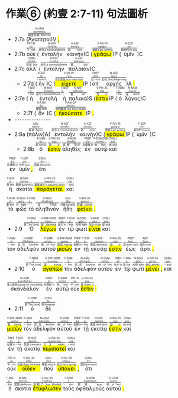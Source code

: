 # 作業⑥ (約壹 2:7-11) 句法圖析

- 2:7a (<RUBY><ruby><ruby>Ἀγαπητοί<rt>親愛的啊 Beloved</rt></ruby><rt><a href='https://bible.fhl.net/new/s.php?N=0&k=00027&m='>ἀγαπητός</a></rt></ruby><rt>A-VPM</rt></RUBY>)V <mark class='punctuation'>,</mark> 
- 2:7b <RUBY><ruby><ruby>οὐκ<rt>不 not</rt></ruby><rt><a href='https://bible.fhl.net/new/s.php?N=0&k=03756&m='>οὐ</a></rt></ruby><rt>PRT-N</rt></RUBY> (<RUBY><ruby><ruby>ἐντολὴν<rt>命令 a commandment</rt></ruby><rt><a href='https://bible.fhl.net/new/s.php?N=0&k=01785&m='>ἐντολή</a></rt></ruby><rt>N-ASF</rt></RUBY> <RUBY><ruby><ruby>καινὴν<rt>新 new</rt></ruby><rt><a href='https://bible.fhl.net/new/s.php?N=0&k=02537&m='>καινός</a></rt></ruby><rt>A-ASF</rt></RUBY>)C (<RUBY><ruby><ruby><mark class='verb'>γράφω</mark><rt>我寫 I am writing</rt></ruby><rt><a href='https://bible.fhl.net/new/s.php?N=0&k=01125&m='>γράφω</a></rt></ruby><rt>V-PAI-1S</rt></RUBY>)P (<RUBY><ruby><ruby>ὑμῖν<rt>給你們 to you</rt></ruby><rt><a href='https://bible.fhl.net/new/s.php?N=0&k=04771&m='>σύ</a></rt></ruby><rt>P-2DP</rt></RUBY>)C
- 2:7c <RUBY><ruby><ruby>ἀλλ᾽<rt>而是 but</rt></ruby><rt><a href='https://bible.fhl.net/new/s.php?N=0&k=00235&m='>ἀλλά</a></rt></ruby><rt>CONJ</rt></RUBY> (<RUBY><ruby><ruby>ἐντολὴν<rt>命令 a commandment</rt></ruby><rt><a href='https://bible.fhl.net/new/s.php?N=0&k=01785&m='>ἐντολή</a></rt></ruby><rt>N-ASF</rt></RUBY> <RUBY><ruby><ruby>παλαιὰν<rt>舊 old</rt></ruby><rt><a href='https://bible.fhl.net/new/s.php?N=0&k=03820&m='>παλαιός</a></rt></ruby><rt>A-ASF</rt></RUBY>)C 
	- 2:7d (<RUBY><ruby><ruby>ἣν<rt>- which</rt></ruby><rt><a href='https://bible.fhl.net/new/s.php?N=0&k=03739&m='>ὅς</a></rt></ruby><rt>R-ASF</rt></RUBY>)C (<RUBY><ruby><ruby><mark class='verb'>εἴχετε</mark><rt>你們接受 you have had</rt></ruby><rt><a href='https://bible.fhl.net/new/s.php?N=0&k=02192&m='>ἔχω</a></rt></ruby><rt>V-IAI-2P</rt></RUBY>)P (<RUBY><ruby><ruby>ἀπ᾽<rt>從 from</rt></ruby><rt><a href='https://bible.fhl.net/new/s.php?N=0&k=00575&m='>ἀπό</a></rt></ruby><rt>PREP</rt></RUBY> <RUBY><ruby><ruby>ἀρχῆς<rt>起初 [the] beginning</rt></ruby><rt><a href='https://bible.fhl.net/new/s.php?N=0&k=00746&m='>ἀρχή</a></rt></ruby><rt>N-GSF</rt></RUBY>)A <mark class='punctuation'>·</mark> 
- 2:7e (<RUBY><ruby><ruby>ἡ<rt>- The</rt></ruby><rt><a href='https://bible.fhl.net/new/s.php?N=0&k=03588&m='>ὀ</a></rt></ruby><rt>T-NSF</rt></RUBY> <RUBY><ruby><ruby>ἐντολὴ<rt>命令 commandment</rt></ruby><rt><a href='https://bible.fhl.net/new/s.php?N=0&k=01785&m='>ἐντολή</a></rt></ruby><rt>N-NSF</rt></RUBY> <RUBY><ruby><ruby>ἡ<rt>- -</rt></ruby><rt><a href='https://bible.fhl.net/new/s.php?N=0&k=03588&m='>ὀ</a></rt></ruby><rt>T-NSF</rt></RUBY> <RUBY><ruby><ruby>παλαιά<rt>舊 old</rt></ruby><rt><a href='https://bible.fhl.net/new/s.php?N=0&k=03820&m='>παλαιός</a></rt></ruby><rt>A-NSF</rt></RUBY>)S (<RUBY><ruby><ruby><mark class='verb'>ἐστιν</mark><rt>是 is</rt></ruby><rt><a href='https://bible.fhl.net/new/s.php?N=0&k=01510&m='>εἰμί</a></rt></ruby><rt>V-PAI-3S</rt></RUBY>)P (<RUBY><ruby><ruby>ὁ<rt>- the</rt></ruby><rt><a href='https://bible.fhl.net/new/s.php?N=0&k=03588&m='>ὀ</a></rt></ruby><rt>T-NSM</rt></RUBY> <RUBY><ruby><ruby>λόγος<rt>道 word</rt></ruby><rt><a href='https://bible.fhl.net/new/s.php?N=0&k=03056&m='>λόγος</a></rt></ruby><rt>N-NSM</rt></RUBY>)C 
	- 2:7f (<RUBY><ruby><ruby>ὃν<rt>那個 that</rt></ruby><rt><a href='https://bible.fhl.net/new/s.php?N=0&k=03739&m='>ὅς</a></rt></ruby><rt>R-ASM</rt></RUBY>)C (<RUBY><ruby><ruby><mark class='verb'>ἠκούσατε</mark><rt>你們聽過 you have heard</rt></ruby><rt><a href='https://bible.fhl.net/new/s.php?N=0&k=00191&m='>ἀκούω</a></rt></ruby><rt>V-AAI-2P</rt></RUBY>)P <mark class='punctuation'>.</mark>
- ⋯⋯⋯⋯⋯⋯⋯
- 2:8a (<RUBY><ruby><ruby>πάλιν<rt>再者 Again</rt></ruby><rt><a href='https://bible.fhl.net/new/s.php?N=0&k=03825&m='>πάλιν</a></rt></ruby><rt>ADV</rt></RUBY>)A( <RUBY><ruby><ruby>ἐντολὴν<rt>命令 a commandment</rt></ruby><rt><a href='https://bible.fhl.net/new/s.php?N=0&k=01785&m='>ἐντολή</a></rt></ruby><rt>N-ASF</rt></RUBY> <RUBY><ruby><ruby>καινὴν<rt>新 new</rt></ruby><rt><a href='https://bible.fhl.net/new/s.php?N=0&k=02537&m='>καινός</a></rt></ruby><rt>A-ASF</rt></RUBY>)C (<RUBY><ruby><ruby><mark class='verb'>γράφω</mark><rt>我寫 I am writing</rt></ruby><rt><a href='https://bible.fhl.net/new/s.php?N=0&k=01125&m='>γράφω</a></rt></ruby><rt>V-PAI-1S</rt></RUBY>)P (<RUBY><ruby><ruby>ὑμῖν<rt>給你們 to you</rt></ruby><rt><a href='https://bible.fhl.net/new/s.php?N=0&k=04771&m='>σύ</a></rt></ruby><rt>P-2DP</rt></RUBY>)C 
	- 2:8b <RUBY><ruby><ruby>ὅ<rt>那 which</rt></ruby><rt><a href='https://bible.fhl.net/new/s.php?N=0&k=03739&m='>ὅς</a></rt></ruby><rt>R-NSN</rt></RUBY> <RUBY><ruby><ruby><mark class='verb'>ἐστιν</mark><rt>是 is</rt></ruby><rt><a href='https://bible.fhl.net/new/s.php?N=0&k=01510&m='>εἰμί</a></rt></ruby><rt>V-PAI-3S</rt></RUBY> <RUBY><ruby><ruby>ἀληθὲς<rt>真實 TRUE</rt></ruby><rt><a href='https://bible.fhl.net/new/s.php?N=0&k=00227&m='>ἀληθής</a></rt></ruby><rt>A-NSN</rt></RUBY> <RUBY><ruby><ruby>ἐν<rt>在裡面 in</rt></ruby><rt><a href='https://bible.fhl.net/new/s.php?N=0&k=01722&m='>ἐν</a></rt></ruby><rt>PREP</rt></RUBY> <RUBY><ruby><ruby>αὐτῷ<rt>他 Him</rt></ruby><rt><a href='https://bible.fhl.net/new/s.php?N=0&k=00846&m='>αὐτός</a></rt></ruby><rt>P-DSM⁞DSN</rt></RUBY> <RUBY><ruby><ruby>καὶ<rt>也 and</rt></ruby><rt><a href='https://bible.fhl.net/new/s.php?N=0&k=02532&m='>καί</a></rt></ruby><rt>CONJ</rt></RUBY>

 <RUBY><ruby><ruby>ἐν<rt>在裡面 in</rt></ruby><rt><a href='https://bible.fhl.net/new/s.php?N=0&k=01722&m='>ἐν</a></rt></ruby><rt>PREP</rt></RUBY> <RUBY><ruby><ruby>ὑμῖν<rt>你們 you</rt></ruby><rt><a href='https://bible.fhl.net/new/s.php?N=0&k=04771&m='>σύ</a></rt></ruby><rt>P-2DP</rt></RUBY> <mark class='punctuation'>,</mark> <RUBY><ruby><ruby>ὅτι<rt>因為 because</rt></ruby><rt><a href='https://bible.fhl.net/new/s.php?N=0&k=03754&m='>ὅτι</a></rt></ruby><rt>CONJ</rt></RUBY>

 <RUBY><ruby><ruby>ἡ<rt>那 the</rt></ruby><rt><a href='https://bible.fhl.net/new/s.php?N=0&k=03588&m='>ὀ</a></rt></ruby><rt>T-NSF</rt></RUBY> <RUBY><ruby><ruby>σκοτία<rt>黑暗 darkness</rt></ruby><rt><a href='https://bible.fhl.net/new/s.php?N=0&k=04653&m='>σκοτία</a></rt></ruby><rt>N-NSF</rt></RUBY> <RUBY><ruby><ruby><mark class='verb'>παράγεται</mark><rt>漸漸消逝 is passing away</rt></ruby><rt><a href='https://bible.fhl.net/new/s.php?N=0&k=03855&m='>παράγω</a></rt></ruby><rt>V-PPI-3S</rt></RUBY> <RUBY><ruby><ruby>καὶ<rt>- and</rt></ruby><rt><a href='https://bible.fhl.net/new/s.php?N=0&k=02532&m='>καί</a></rt></ruby><rt>CONJ</rt></RUBY>

 <RUBY><ruby><ruby>τὸ<rt>那 the</rt></ruby><rt><a href='https://bible.fhl.net/new/s.php?N=0&k=03588&m='>ὀ</a></rt></ruby><rt>T-NSN</rt></RUBY> <RUBY><ruby><ruby>φῶς<rt>光 light</rt></ruby><rt><a href='https://bible.fhl.net/new/s.php?N=0&k=05457&m='>φῶς</a></rt></ruby><rt>N-NSN</rt></RUBY> <RUBY><ruby><ruby>τὸ<rt>- -</rt></ruby><rt><a href='https://bible.fhl.net/new/s.php?N=0&k=03588&m='>ὀ</a></rt></ruby><rt>T-NSN</rt></RUBY> <RUBY><ruby><ruby>ἀληθινὸν<rt>真 TRUE</rt></ruby><rt><a href='https://bible.fhl.net/new/s.php?N=0&k=00228&m='>ἀληθινός</a></rt></ruby><rt>A-NSN</rt></RUBY> <RUBY><ruby><ruby>ἤδη<rt>已經 already</rt></ruby><rt><a href='https://bible.fhl.net/new/s.php?N=0&k=02235&m='>ἤδη</a></rt></ruby><rt>ADV</rt></RUBY> <RUBY><ruby><ruby><mark class='verb'>φαίνει</mark><rt>照耀 shines</rt></ruby><rt><a href='https://bible.fhl.net/new/s.php?N=0&k=05316&m='>φαίνω</a></rt></ruby><rt>V-PAI-3S</rt></RUBY> <mark class='punctuation'>.</mark>

- 2:9 <RUBY><ruby><ruby>Ὁ<rt>那 The [one]</rt></ruby><rt><a href='https://bible.fhl.net/new/s.php?N=0&k=03588&m='>ὀ</a></rt></ruby><rt>T-NSM</rt></RUBY> <RUBY><ruby><ruby><mark class='ptc'>λέγων</mark><rt>說 claiming</rt></ruby><rt><a href='https://bible.fhl.net/new/s.php?N=0&k=03004&m='>λέγω</a></rt></ruby><rt>V-PAP-NSM</rt></RUBY> <RUBY><ruby><ruby>ἐν<rt>在中 in</rt></ruby><rt><a href='https://bible.fhl.net/new/s.php?N=0&k=01722&m='>ἐν</a></rt></ruby><rt>PREP</rt></RUBY> <RUBY><ruby><ruby>τῷ<rt>- the</rt></ruby><rt><a href='https://bible.fhl.net/new/s.php?N=0&k=03588&m='>ὀ</a></rt></ruby><rt>T-DSN</rt></RUBY> <RUBY><ruby><ruby>φωτὶ<rt>光明 light</rt></ruby><rt><a href='https://bible.fhl.net/new/s.php?N=0&k=05457&m='>φῶς</a></rt></ruby><rt>N-DSN</rt></RUBY> <RUBY><ruby><ruby><mark class='inf'>εἶναι</mark><rt>存在 to be</rt></ruby><rt><a href='https://bible.fhl.net/new/s.php?N=0&k=01510&m='>εἰμί</a></rt></ruby><rt>V-PAN</rt></RUBY> <RUBY><ruby><ruby>καὶ<rt>卻 and</rt></ruby><rt><a href='https://bible.fhl.net/new/s.php?N=0&k=02532&m='>καί</a></rt></ruby><rt>CONJ</rt></RUBY>

 <RUBY><ruby><ruby>τὸν<rt>- the</rt></ruby><rt><a href='https://bible.fhl.net/new/s.php?N=0&k=03588&m='>ὀ</a></rt></ruby><rt>T-ASM</rt></RUBY> <RUBY><ruby><ruby>ἀδελφὸν<rt>弟兄 brother</rt></ruby><rt><a href='https://bible.fhl.net/new/s.php?N=0&k=00080&m='>ἀδελφός</a></rt></ruby><rt>N-ASM</rt></RUBY> <RUBY><ruby><ruby>αὐτοῦ<rt>他 of him</rt></ruby><rt><a href='https://bible.fhl.net/new/s.php?N=0&k=00846&m='>αὐτός</a></rt></ruby><rt>P-GSM</rt></RUBY> <RUBY><ruby><ruby><mark class='ptc'>μισῶν</mark><rt>恨惡 hating</rt></ruby><rt><a href='https://bible.fhl.net/new/s.php?N=0&k=03404&m='>μισέω</a></rt></ruby><rt>V-PAP-NSM</rt></RUBY> <RUBY><ruby><ruby>ἐν<rt>在裡 in</rt></ruby><rt><a href='https://bible.fhl.net/new/s.php?N=0&k=01722&m='>ἐν</a></rt></ruby><rt>PREP</rt></RUBY> <RUBY><ruby><ruby>τῇ<rt>- the</rt></ruby><rt><a href='https://bible.fhl.net/new/s.php?N=0&k=03588&m='>ὀ</a></rt></ruby><rt>T-DSF</rt></RUBY> <RUBY><ruby><ruby>σκοτίᾳ<rt>黑暗 darkness</rt></ruby><rt><a href='https://bible.fhl.net/new/s.php?N=0&k=04653&m='>σκοτία</a></rt></ruby><rt>N-DSF</rt></RUBY> <RUBY><ruby><ruby><mark class='verb'>ἐστὶν</mark><rt>是 is</rt></ruby><rt><a href='https://bible.fhl.net/new/s.php?N=0&k=01510&m='>εἰμί</a></rt></ruby><rt>V-PAI-3S</rt></RUBY> <RUBY><ruby><ruby>ἕως<rt>到 even until</rt></ruby><rt><a href='https://bible.fhl.net/new/s.php?N=0&k=02193&m='>ἕως</a></rt></ruby><rt>PREP</rt></RUBY> <RUBY><ruby><ruby>ἄρτι<rt>現在 now</rt></ruby><rt><a href='https://bible.fhl.net/new/s.php?N=0&k=00737&m='>ἄρτι</a></rt></ruby><rt>ADV</rt></RUBY> <mark class='punctuation'>.</mark>

- 2:10 <RUBY><ruby><ruby>ὁ<rt>那 The [one]</rt></ruby><rt><a href='https://bible.fhl.net/new/s.php?N=0&k=03588&m='>ὀ</a></rt></ruby><rt>T-NSM</rt></RUBY> <RUBY><ruby><ruby><mark class='ptc'>ἀγαπῶν</mark><rt>愛 loving</rt></ruby><rt><a href='https://bible.fhl.net/new/s.php?N=0&k=00025&m='>ἀγαπάω</a></rt></ruby><rt>V-PAP-NSM</rt></RUBY> <RUBY><ruby><ruby>τὸν<rt>- the</rt></ruby><rt><a href='https://bible.fhl.net/new/s.php?N=0&k=03588&m='>ὀ</a></rt></ruby><rt>T-ASM</rt></RUBY> <RUBY><ruby><ruby>ἀδελφὸν<rt>弟兄 brother</rt></ruby><rt><a href='https://bible.fhl.net/new/s.php?N=0&k=00080&m='>ἀδελφός</a></rt></ruby><rt>N-ASM</rt></RUBY> <RUBY><ruby><ruby>αὐτοῦ<rt>他 of him</rt></ruby><rt><a href='https://bible.fhl.net/new/s.php?N=0&k=00846&m='>αὐτός</a></rt></ruby><rt>P-GSM</rt></RUBY> <RUBY><ruby><ruby>ἐν<rt>在中 in</rt></ruby><rt><a href='https://bible.fhl.net/new/s.php?N=0&k=01722&m='>ἐν</a></rt></ruby><rt>PREP</rt></RUBY> <RUBY><ruby><ruby>τῷ<rt>那 the</rt></ruby><rt><a href='https://bible.fhl.net/new/s.php?N=0&k=03588&m='>ὀ</a></rt></ruby><rt>T-DSN</rt></RUBY> <RUBY><ruby><ruby>φωτὶ<rt>光明 light</rt></ruby><rt><a href='https://bible.fhl.net/new/s.php?N=0&k=05457&m='>φῶς</a></rt></ruby><rt>N-DSN</rt></RUBY> <RUBY><ruby><ruby><mark class='verb'>μένει</mark><rt>他住 abides</rt></ruby><rt><a href='https://bible.fhl.net/new/s.php?N=0&k=03306&m='>μένω</a></rt></ruby><rt>V-PAI-3S</rt></RUBY> <mark class='punctuation'>,</mark> <RUBY><ruby><ruby>καὶ<rt>- and</rt></ruby><rt><a href='https://bible.fhl.net/new/s.php?N=0&k=02532&m='>καί</a></rt></ruby><rt>CONJ</rt></RUBY>

 <RUBY><ruby><ruby>σκάνδαλον<rt>使人跌倒 cause for stumbling</rt></ruby><rt><a href='https://bible.fhl.net/new/s.php?N=0&k=04625&m='>σκάνδαλον</a></rt></ruby><rt>N-NSN</rt></RUBY> <RUBY><ruby><ruby>ἐν<rt>在裡面 in</rt></ruby><rt><a href='https://bible.fhl.net/new/s.php?N=0&k=01722&m='>ἐν</a></rt></ruby><rt>PREP</rt></RUBY> <RUBY><ruby><ruby>αὐτῷ<rt>他 him</rt></ruby><rt><a href='https://bible.fhl.net/new/s.php?N=0&k=00846&m='>αὐτός</a></rt></ruby><rt>P-DSM</rt></RUBY> <RUBY><ruby><ruby>οὐκ<rt>不 not</rt></ruby><rt><a href='https://bible.fhl.net/new/s.php?N=0&k=03756&m='>οὐ</a></rt></ruby><rt>PRT-N</rt></RUBY> <RUBY><ruby><ruby><mark class='verb'>ἔστιν</mark><rt>是 there is</rt></ruby><rt><a href='https://bible.fhl.net/new/s.php?N=0&k=01510&m='>εἰμί</a></rt></ruby><rt>V-PAI-3S</rt></RUBY> <mark class='punctuation'>·</mark>

- 2:11 <RUBY><ruby><ruby>ὁ<rt>那 The [one]</rt></ruby><rt><a href='https://bible.fhl.net/new/s.php?N=0&k=03588&m='>ὀ</a></rt></ruby><rt>T-NSM</rt></RUBY> <RUBY><ruby><ruby>δὲ<rt>但 however</rt></ruby><rt><a href='https://bible.fhl.net/new/s.php?N=0&k=01161&m='>δέ</a></rt></ruby><rt>CONJ</rt></RUBY>

 <RUBY><ruby><ruby><mark class='ptc'>μισῶν</mark><rt>恨 hating</rt></ruby><rt><a href='https://bible.fhl.net/new/s.php?N=0&k=03404&m='>μισέω</a></rt></ruby><rt>V-PAP-NSM</rt></RUBY> <RUBY><ruby><ruby>τὸν<rt>- the</rt></ruby><rt><a href='https://bible.fhl.net/new/s.php?N=0&k=03588&m='>ὀ</a></rt></ruby><rt>T-ASM</rt></RUBY> <RUBY><ruby><ruby>ἀδελφὸν<rt>弟兄 brother</rt></ruby><rt><a href='https://bible.fhl.net/new/s.php?N=0&k=00080&m='>ἀδελφός</a></rt></ruby><rt>N-ASM</rt></RUBY> <RUBY><ruby><ruby>αὐτοῦ<rt>他 of him</rt></ruby><rt><a href='https://bible.fhl.net/new/s.php?N=0&k=00846&m='>αὐτός</a></rt></ruby><rt>P-GSM</rt></RUBY> <RUBY><ruby><ruby>ἐν<rt>在裡 in</rt></ruby><rt><a href='https://bible.fhl.net/new/s.php?N=0&k=01722&m='>ἐν</a></rt></ruby><rt>PREP</rt></RUBY> <RUBY><ruby><ruby>τῇ<rt>- the</rt></ruby><rt><a href='https://bible.fhl.net/new/s.php?N=0&k=03588&m='>ὀ</a></rt></ruby><rt>T-DSF</rt></RUBY> <RUBY><ruby><ruby>σκοτίᾳ<rt>黑暗 darkness</rt></ruby><rt><a href='https://bible.fhl.net/new/s.php?N=0&k=04653&m='>σκοτία</a></rt></ruby><rt>N-DSF</rt></RUBY> <RUBY><ruby><ruby><mark class='verb'>ἐστὶν</mark><rt>是 is</rt></ruby><rt><a href='https://bible.fhl.net/new/s.php?N=0&k=01510&m='>εἰμί</a></rt></ruby><rt>V-PAI-3S</rt></RUBY> <RUBY><ruby><ruby>καὶ<rt>也 and</rt></ruby><rt><a href='https://bible.fhl.net/new/s.php?N=0&k=02532&m='>καί</a></rt></ruby><rt>CONJ</rt></RUBY>

 <RUBY><ruby><ruby>ἐν<rt>在裡 in</rt></ruby><rt><a href='https://bible.fhl.net/new/s.php?N=0&k=01722&m='>ἐν</a></rt></ruby><rt>PREP</rt></RUBY> <RUBY><ruby><ruby>τῇ<rt>- the</rt></ruby><rt><a href='https://bible.fhl.net/new/s.php?N=0&k=03588&m='>ὀ</a></rt></ruby><rt>T-DSF</rt></RUBY> <RUBY><ruby><ruby>σκοτίᾳ<rt>黑暗 darkness</rt></ruby><rt><a href='https://bible.fhl.net/new/s.php?N=0&k=04653&m='>σκοτία</a></rt></ruby><rt>N-DSF</rt></RUBY> <RUBY><ruby><ruby><mark class='verb'>περιπατεῖ</mark><rt>行走 walks</rt></ruby><rt><a href='https://bible.fhl.net/new/s.php?N=0&k=04043&m='>περιπατέω</a></rt></ruby><rt>V-PAI-3S</rt></RUBY> <RUBY><ruby><ruby>καὶ<rt>- and</rt></ruby><rt><a href='https://bible.fhl.net/new/s.php?N=0&k=02532&m='>καί</a></rt></ruby><rt>CONJ</rt></RUBY>

 <RUBY><ruby><ruby>οὐκ<rt>不 not</rt></ruby><rt><a href='https://bible.fhl.net/new/s.php?N=0&k=03756&m='>οὐ</a></rt></ruby><rt>PRT-N</rt></RUBY> <RUBY><ruby><ruby><mark class='verb'>οἶδεν</mark><rt>知道 does he know</rt></ruby><rt><a href='https://bible.fhl.net/new/s.php?N=0&k=01492&m='>εἴδω</a></rt></ruby><rt>V-RAI-3S</rt></RUBY> <RUBY><ruby><ruby>ποῦ<rt>哪裏 where</rt></ruby><rt><a href='https://bible.fhl.net/new/s.php?N=0&k=04226&m='>ποῦ</a></rt></ruby><rt>ADV-I</rt></RUBY> <RUBY><ruby><ruby><mark class='verb'>ὑπάγει</mark><rt>他往 he is going</rt></ruby><rt><a href='https://bible.fhl.net/new/s.php?N=0&k=05217&m='>ὑπάγω</a></rt></ruby><rt>V-PAI-3S</rt></RUBY> <mark class='punctuation'>,</mark> <RUBY><ruby><ruby>ὅτι<rt>因為 because</rt></ruby><rt><a href='https://bible.fhl.net/new/s.php?N=0&k=03754&m='>ὅτι</a></rt></ruby><rt>CONJ</rt></RUBY>

 <RUBY><ruby><ruby>ἡ<rt>- the</rt></ruby><rt><a href='https://bible.fhl.net/new/s.php?N=0&k=03588&m='>ὀ</a></rt></ruby><rt>T-NSF</rt></RUBY> <RUBY><ruby><ruby>σκοτία<rt>黑暗 darkness</rt></ruby><rt><a href='https://bible.fhl.net/new/s.php?N=0&k=04653&m='>σκοτία</a></rt></ruby><rt>N-NSF</rt></RUBY> <RUBY><ruby><ruby><mark class='verb'>ἐτύφλωσεν</mark><rt>使瞎了 has blinded</rt></ruby><rt><a href='https://bible.fhl.net/new/s.php?N=0&k=05186&m='>τυφλόω</a></rt></ruby><rt>V-AAI-3S</rt></RUBY> <RUBY><ruby><ruby>τοὺς<rt>- the</rt></ruby><rt><a href='https://bible.fhl.net/new/s.php?N=0&k=03588&m='>ὀ</a></rt></ruby><rt>T-APM</rt></RUBY> <RUBY><ruby><ruby>ὀφθαλμοὺς<rt>眼睛 eyes</rt></ruby><rt><a href='https://bible.fhl.net/new/s.php?N=0&k=03788&m='>ὀφθαλμός</a></rt></ruby><rt>N-APM</rt></RUBY> <RUBY><ruby><ruby>αὐτοῦ<rt>他 of him</rt></ruby><rt><a href='https://bible.fhl.net/new/s.php?N=0&k=00846&m='>αὐτός</a></rt></ruby><rt>P-GSM</rt></RUBY> <mark class='punctuation'>.</mark>